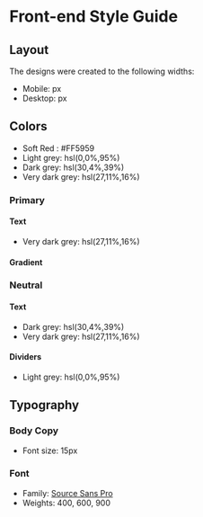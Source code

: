 # Front-end Style Guide

## Layout

The designs were created to the following widths:

- Mobile: px
- Desktop: px

## Colors

- Soft Red : #FF5959
- Light grey: hsl(0,0%,95%)
- Dark grey: hsl(30,4%,39%)
- Very dark grey: hsl(27,11%,16%)

### Primary

#### Text

- Very dark grey: hsl(27,11%,16%)

#### Gradient

### Neutral

#### Text

- Dark grey: hsl(30,4%,39%)
- Very dark grey: hsl(27,11%,16%)

#### Dividers

- Light grey: hsl(0,0%,95%)

## Typography

### Body Copy

- Font size: 15px

### Font

- Family: [Source Sans Pro](https://fonts.google.com/specimen/Source+Sans+Pro)
- Weights: 400, 600, 900

